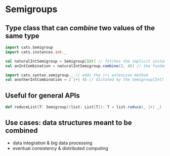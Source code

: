 # Semigroups

## Type class that can _combine_ two values of the same type
```scala
import cats.Semigroup
import cats.instances.int._

val naturalIntSemigroup = Semigroup[Int] // fetches the implicit instance
val anIntCombination = naturalIntSemigroup.combine(2, 45) // the fundamental API
```

```scala
import cats.syntax.semigroup._ // adds the |+| extension method
val anotherIntCombination = 2 |+| 45 // dictated by the Semigroup[Int]
```

## Useful for general APIs
```scala
def reduceList[T: Semigroup](list: List[T]): T = list.reduce(_ |+| _)
```

## Use cases: data structures meant to be combined
 - data integration & big data processing
 - eventual consistency & distributed computing
